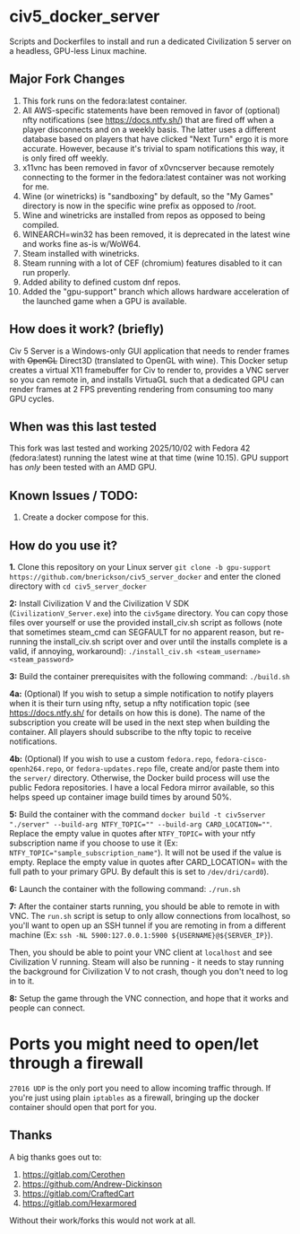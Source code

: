 civ5_docker_server
==================

Scripts and Dockerfiles to install and run a dedicated Civilization 5 server on a headless, GPU-less Linux machine.

## Major Fork Changes

1. This fork runs on the fedora:latest container.
2. All AWS-specific statements have been removed in favor of (optional) nfty notifications (see https://docs.ntfy.sh/) that are fired off when a player disconnects and on a weekly basis.  The latter uses a different database based on players that have clicked "Next Turn" ergo it is more accurate.  However, because it's trivial to spam notifications this way, it is only fired off weekly.
3. x11vnc has been removed in favor of x0vncserver because remotely connecting to the former in the fedora:latest container was not working for me.
4. Wine (or winetricks) is "sandboxing" by default, so the "My Games" directory is now in the specific wine prefix as opposed to /root.
5. Wine and winetricks are installed from repos as opposed to being compiled.
6. WINEARCH=win32 has been removed, it is deprecated in the latest wine and works fine as-is w/WoW64.
7. Steam installed with winetricks.
8. Steam running with a lot of CEF (chromium) features disabled to it can run properly.
9. Added ability to defined custom dnf repos.
10. Added the "gpu-support" branch which allows hardware acceleration of the launched game when a GPU is available.

## How does it work? (briefly)

Civ 5 Server is a Windows-only GUI application that needs to render frames with ~~OpenGL~~ Direct3D (translated to OpenGL with wine).  This Docker setup creates a virtual X11 framebuffer for Civ to render to, provides a VNC server so you can remote in, and installs VirtuaGL such that a dedicated GPU can render frames at 2 FPS preventing rendering from consuming too many GPU cycles.

## When was this last tested

This fork was last tested and working 2025/10/02 with Fedora 42 (fedora:latest) running the latest wine at that time (wine 10.15).  GPU support has _only_ been tested with an AMD GPU.

## Known Issues / TODO:

1. Create a docker compose for this.

## How do you use it?

**1.** Clone this repository on your Linux server `git clone -b gpu-support https://github.com/bnerickson/civ5_server_docker` and enter the cloned directory with `cd civ5_server_docker`

**2:** Install Civilization V and the Civilization V SDK (`CivilizationV_Server.exe`) into the `civ5game` directory.  You can copy those files over yourself or use the provided install_civ.sh script as follows (note that sometimes steam_cmd can SEGFAULT for no apparent reason, but re-running the install_civ.sh script over and over until the installs complete is a valid, if annoying, workaround): `./install_civ.sh <steam_username> <steam_password>`

**3:** Build the container prerequisites with the following command: `./build.sh`

**4a:** (Optional) If you wish to setup a simple notification to notify players when it is their turn using nfty, setup a nfty notification topic (see https://docs.ntfy.sh/ for details on how this is done).  The name of the subscription you create will be used in the next step when building the container. All players should subscribe to the nfty topic to receive notifications.

**4b:** (Optional) If you wish to use a custom `fedora.repo`, `fedora-cisco-openh264.repo`, or `fedora-updates.repo` file, create and/or paste them into the `server/` directory.  Otherwise, the Docker build process will use the public Fedora repositories. I have a local Fedora mirror available, so this helps speed up container image build times by around 50%.

**5:** Build the container with the command `docker build -t civ5server "./server" --build-arg NTFY_TOPIC="" --build-arg CARD_LOCATION=""`.  Replace the empty value in quotes after `NTFY_TOPIC=` with your ntfy subscription name if you choose to use it (Ex: `NTFY_TOPIC="sample_subscription_name"`).  It will not be used if the value is empty.  Replace the empty value in quotes after CARD_LOCATION= with the full path to your primary GPU.  By default this is set to `/dev/dri/card0`).

**6:** Launch the container with the following command: `./run.sh`

**7:** After the container starts running, you should be able to remote in with VNC. The `run.sh` script is setup to only allow connections from localhost, so you'll want to open up an SSH tunnel if you are remoting in from a different machine (Ex: `ssh -NL 5900:127.0.0.1:5900 ${USERNAME}@${SERVER_IP}`).

Then, you should be able to point your VNC client at `localhost` and see Civilization V running. Steam will also be running - it needs to stay running the background for Civilization V to not crash, though you don't need to log in to it.

**8:** Setup the game through the VNC connection, and hope that it works and people can connect.

# Ports you might need to open/let through a firewall

`27016 UDP` is the only port you need to allow incoming traffic through. If you're just using plain `iptables` as a firewall, bringing up the docker container should open that port for you.

## Thanks

A big thanks goes out to:

1. https://gitlab.com/Cerothen
2. https://github.com/Andrew-Dickinson
3. https://gitlab.com/CraftedCart
4. https://gitlab.com/Hexarmored

Without their work/forks this would not work at all.
